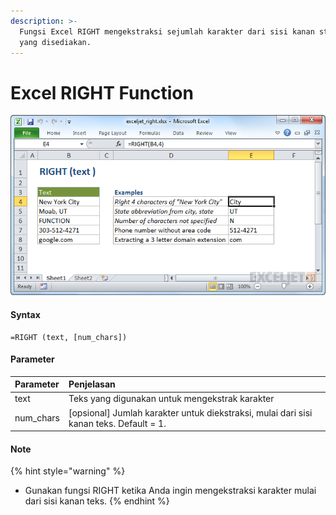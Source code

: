 ```yaml
---
description: >-
  Fungsi Excel RIGHT mengekstraksi sejumlah karakter dari sisi kanan string teks
  yang disediakan.
---
```


# Excel RIGHT Function

![Sumber : https://exceljet.net/excel-functions/excel-right-function ](../.gitbook/assets/right.png)



#### Syntax

```text
=RIGHT (text, [num_chars])
```

#### Parameter 

| **Parameter** | **Penjelasan** |
| :--- | :--- |
|  text | Teks yang digunakan untuk mengekstrak karakter |
| num\_chars | \[opsional\] Jumlah karakter untuk diekstraksi, mulai dari sisi kanan teks. Default = 1. |

#### Note

{% hint style="warning" %}
* Gunakan fungsi RIGHT ketika Anda ingin mengekstraksi karakter mulai dari sisi kanan teks.
{% endhint %}



